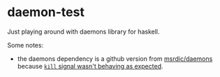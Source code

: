 # daemon-test

Just playing around with daemons library for haskell.

Some notes:

 - the daemons dependency is a github version from [msrdic/daemons](https://github.com/msrdic/daemons) because [`kill` signal wasn't behaving as expected](https://github.com/msrdic/daemons/commit/3cb08ef558882e795a171224cd949e9e93a1e4cf).